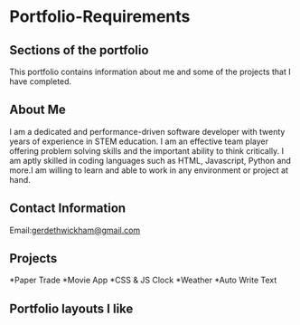 # Portfolio-Requirements
## Sections of the portfolio
This portfolio contains information about me and some of the projects that I have completed.
## About Me
I am a dedicated and performance-driven software developer with twenty years of experience in STEM education. I am an effective team player offering problem solving skills and the important ability to think critically. I am aptly skilled in coding languages such as HTML, Javascript, Python and more.I am willing to learn and able to work in any environment or project at hand.
## Contact Information
Email:gerdethwickham@gmail.com
## Projects
*Paper Trade 
*Movie App
*CSS & JS Clock
*Weather
*Auto Write Text

## Portfolio layouts I like

